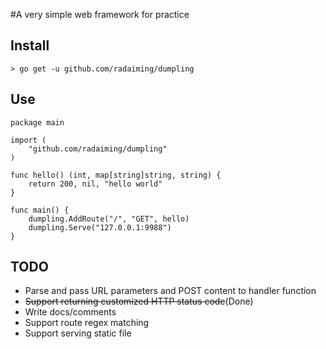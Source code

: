 #A very simple web framework for practice

## Install

```
> go get -u github.com/radaiming/dumpling
```

## Use
```
package main

import (
    "github.com/radaiming/dumpling"
)

func hello() (int, map[string]string, string) {
	return 200, nil, "hello world"
}

func main() {
    dumpling.AddRoute("/", "GET", hello)
    dumpling.Serve("127.0.0.1:9988")
}
```

## TODO
* Parse and pass URL parameters and POST content to handler function
* ~~Support returning customized HTTP status code~~(Done)
* Write docs/comments
* Support route regex matching
* Support serving static file